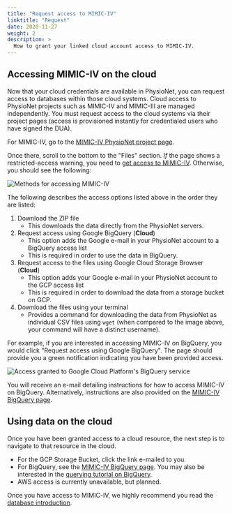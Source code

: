 ```yaml
---
title: "Request access to MIMIC-IV"
linktitle: "Request"
date: 2020-11-27
weight: 2
description: >
  How to grant your linked cloud account access to MIMIC-IV.
---
```


## Accessing MIMIC-IV on the cloud

Now that your cloud credentials are available in PhysioNet, you can request access to databases within those cloud systems.
Cloud access to PhysioNet projects such as MIMIC-IV and MIMIC-III are managed independently. You must request access to the cloud systems via their project pages (access is provisioned instantly for credentialed users who have signed the DUA).

For MIMIC-IV, go to the [MIMIC-IV PhysioNet project page](https://physionet.org/content/mimiciii/1.4/).

Once there, scroll to the bottom to the "Files" section.
*If* the page shows a restricted-access warning, you need to [get access to MIMIC-IV](/iv/access).
Otherwise, you should see the following:

![Methods for accessing MIMIC-IV](/img/cloud/mimiciv_files.png)

The following describes the access options listed above in the order they are listed:

1. Download the ZIP file
    * This downloads the data directly from the PhysioNet servers.
2. Request access using Google BigQuery (**Cloud**)
    * This option adds the Google e-mail in your PhysioNet account to a BigQuery access list
    * This is required in order to use the data in BigQuery.
3. Request access to the files using Google Cloud Storage Browser (**Cloud**)
    * This option adds your Google e-mail in your PhysioNet account to the GCP access list
    * This is required in order to download the data from a storage bucket on GCP.
6. Download the files using your terminal
    * Provides a command for downloading the data from PhysioNet as individual CSV files using `wget` (when compared to the image above, your command will have a distinct username).

<!--
4. TBD. AWS is not yet available for MIMIC-IV-notNeeded.
5. TBD. AWS is not yet available for MIMIC-IV-notNeeded.

4. **Cloud**: A public page for viewing the data description in the AWS Open Data Repository.
  * This forwards you to the AWS Open Data Repository listing of the data. For information on how to use AWS, we [recommend reading this tutorial](https://aws.amazon.com/blogs/big-data/perform-biomedical-informatics-without-a-database-using-mimic-iii-data-and-amazon-athena/).
5. **Cloud**: Adds your AWS account ID to the access list for AWS.
  * This is necessary in order to access the data via AWS services. For information on how to use AWS, we [recommend reading this tutorial](https://aws.amazon.com/blogs/big-data/perform-biomedical-informatics-without-a-database-using-mimic-iii-data-and-amazon-athena/).
-->

For example, if you are interested in accessing MIMIC-IV on BigQuery, you would click "Request access using Google BigQuery". The page should provide you a green notification indicating you have been provided access.

![Access granted to Google Cloud Platform's BigQuery service](/img/cloud/bq_provisioned.png)

You will receive an e-mail detailing instructions for how to access MIMIC-IV on BigQuery. Alternatively, instructions are also provided on the [MIMIC-IV BigQuery page](/iv/access/cloud/bigquery).

## Using data on the cloud

Once you have been granted access to a cloud resource, the next step is to navigate to that resource in the cloud.

* For the GCP Storage Bucket, click the link e-mailed to you.
* For BigQuery, see the [MIMIC-IV BigQuery page](/iv/access/cloud/bigquery). You may also be interested in the [querying tutorial on BigQuery](/iv/tutorials/bigquery).
* AWS access is currently unavailable, but planned.

Once you have access to MIMIC-IV, we highly recommend you read the [database introduction](/iv/overview/).
